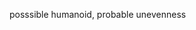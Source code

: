 posssible humanoid, probable unevenness
<!---
Unimportant-Cargo/Unimportant-Cargo is a ✨ special ✨ repository because its `README.md` (this file) appears on your GitHub profile.
You can click the Preview link to take a look at your changes.
--->

